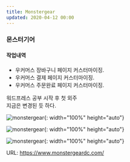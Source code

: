```yaml
---
title: Monstergear
updated: 2020-04-12 00:00
---
```


### 몬스터기어
   
#### 작업내역
- 우커머스 장바구니 페이지 커스터마이징.
- 우커머스 결제 페이지 커스터마이징.
- 우커머스 주문완료 페이지 커스터마이징.
  
워드프레스 공부 시작 후 첫 외주  
지금은 변경된 듯 하다.  
  
![monstergear](https://github.com/project0210/project0210.github.io/blob/master/_posts/monstergear/001.png?raw=true){: width="100%" height="auto"}
  
![monstergear](https://github.com/project0210/project0210.github.io/blob/master/_posts/monstergear/002.png?raw=true){: width="100%" height="auto"}
  
![monstergear](https://github.com/project0210/project0210.github.io/blob/master/_posts/monstergear/003.png?raw=true){: width="100%" height="auto"}
  
URL: https://www.monstergeardc.com/
